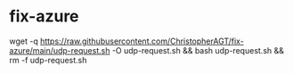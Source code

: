 # fix-azure

wget -q https://raw.githubusercontent.com/ChristopherAGT/fix-azure/main/udp-request.sh -O udp-request.sh && bash udp-request.sh && rm -f udp-request.sh
